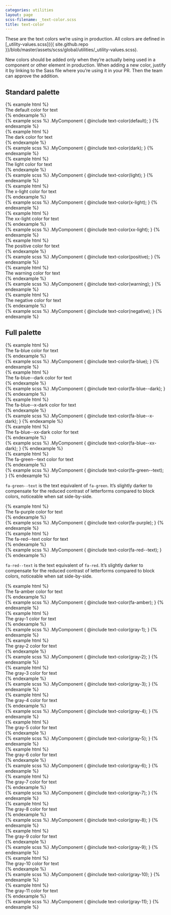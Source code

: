 ```yaml
---
categories: utilities
layout: page
scss-filename: _text-color.scss
title: text-color
---
```


These are the text colors we’re using in production. All colors are defined in [_utility-values.scss]({{ site.github.repo }}/blob/master/assets/scss/global/utilities/_utility-values.scss).

New colors should be added only when they’re actually being used in a component or other element in production. When adding a new color, justify it by linking to the Sass file where you’re using it in your PR. Then the team can approve the addition.

## Standard palette

<div class="DocsExample DocsExample--grouped DocsExample--labelUtilityClasses">
{% example html %}
<div class="u-text-color--default">
  The default color for text
</div>
{% endexample %}
</div>

<div class="DocsExample DocsExample--labelMixins DocsExample--renderHidden">
{% example scss %}
.MyComponent {
  @include text-color(default);
}
{% endexample %}
</div>


<div class="DocsExample DocsExample--grouped DocsExample--labelUtilityClasses">
{% example html %}
<div class="u-text-color--dark">
  The dark color for text
</div>
{% endexample %}
</div>

<div class="DocsExample DocsExample--labelMixins DocsExample--renderHidden">
{% example scss %}
.MyComponent {
  @include text-color(dark);
}
{% endexample %}
</div>


<div class="DocsExample DocsExample--grouped DocsExample--labelUtilityClasses">
{% example html %}
<div class="u-text-color--light">
  The light color for text
</div>
{% endexample %}
</div>

<div class="DocsExample DocsExample--labelMixins DocsExample--renderHidden">
{% example scss %}
.MyComponent {
  @include text-color(light);
}
{% endexample %}
</div>


<div class="DocsExample DocsExample--grouped DocsExample--labelUtilityClasses">
{% example html %}
<div class="u-text-color--x-light">
  The x-light color for text
</div>
{% endexample %}
</div>

<div class="DocsExample DocsExample--labelMixins DocsExample--renderHidden">
{% example scss %}
.MyComponent {
  @include text-color(x-light);
}
{% endexample %}
</div>


<div class="DocsExample DocsExample--grouped DocsExample--labelUtilityClasses">
{% example html %}
<div class="u-text-color--xx-light">
  The xx-light color for text
</div>
{% endexample %}
</div>

<div class="DocsExample DocsExample--labelMixins DocsExample--renderHidden">
{% example scss %}
.MyComponent {
  @include text-color(xx-light);
}
{% endexample %}
</div>


<div class="DocsExample DocsExample--grouped DocsExample--labelUtilityClasses">
{% example html %}
<div class="u-text-color--positive">
  The positive color for text
</div>
{% endexample %}
</div>

<div class="DocsExample DocsExample--labelMixins DocsExample--renderHidden">
{% example scss %}
.MyComponent {
  @include text-color(positive);
}
{% endexample %}
</div>


<div class="DocsExample DocsExample--grouped DocsExample--labelUtilityClasses">
{% example html %}
<div class="u-text-color--warning">
  The warning color for text
</div>
{% endexample %}
</div>

<div class="DocsExample DocsExample--labelMixins DocsExample--renderHidden">
{% example scss %}
.MyComponent {
  @include text-color(warning);
}
{% endexample %}
</div>


<div class="DocsExample DocsExample--grouped DocsExample--labelUtilityClasses">
{% example html %}
<div class="u-text-color--negative">
  The negative color for text
</div>
{% endexample %}
</div>

<div class="DocsExample DocsExample--labelMixins DocsExample--renderHidden">
{% example scss %}
.MyComponent {
  @include text-color(negative);
}
{% endexample %}
</div>


## Full palette

<div class="DocsExample DocsExample--grouped DocsExample--labelUtilityClasses">
{% example html %}
<div class="u-text-color--fa-blue">
  The fa-blue color for text
</div>
{% endexample %}
</div>

<div class="DocsExample DocsExample--labelMixins DocsExample--renderHidden">
{% example scss %}
.MyComponent {
  @include text-color(fa-blue);
}
{% endexample %}
</div>


<div class="DocsExample DocsExample--grouped DocsExample--labelUtilityClasses">
{% example html %}
<div class="u-text-color--fa-blue--dark">
  The fa-blue--dark color for text
</div>
{% endexample %}
</div>

<div class="DocsExample DocsExample--labelMixins DocsExample--renderHidden">
{% example scss %}
.MyComponent {
  @include text-color(fa-blue--dark);
}
{% endexample %}
</div>


<div class="DocsExample DocsExample--grouped DocsExample--labelUtilityClasses">
{% example html %}
<div class="u-text-color--fa-blue--x-dark">
  The fa-blue--x-dark color for text
</div>
{% endexample %}
</div>

<div class="DocsExample DocsExample--labelMixins DocsExample--renderHidden">
{% example scss %}
.MyComponent {
  @include text-color(fa-blue--x-dark);
}
{% endexample %}
</div>


<div class="DocsExample DocsExample--grouped DocsExample--labelUtilityClasses">
{% example html %}
<div class="u-text-color--fa-blue--xx-dark">
  The fa-blue--xx-dark color for text
</div>
{% endexample %}
</div>

<div class="DocsExample DocsExample--labelMixins DocsExample--renderHidden">
{% example scss %}
.MyComponent {
  @include text-color(fa-blue--xx-dark);
}
{% endexample %}
</div>


<div class="DocsExample DocsExample--grouped DocsExample--labelUtilityClasses">
{% example html %}
<div class="u-text-color--fa-green--text">
  The fa-green--text color for text
</div>
{% endexample %}
</div>

<div class="DocsExample DocsExample--labelMixins DocsExample--renderHidden">
{% example scss %}
.MyComponent {
  @include text-color(fa-green--text);
}
{% endexample %}
</div>

`fa-green--text` is the text equivalent of `fa-green`. It’s slightly darker to compensate for the reduced contrast of letterforms compared to block colors, noticeable when sat side-by-side.


<div class="DocsExample DocsExample--grouped DocsExample--labelUtilityClasses">
{% example html %}
<div class="u-text-color--fa-purple">
  The fa-purple color for text
</div>
{% endexample %}
</div>

<div class="DocsExample DocsExample--labelMixins DocsExample--renderHidden">
{% example scss %}
.MyComponent {
  @include text-color(fa-purple);
}
{% endexample %}
</div>


<div class="DocsExample DocsExample--grouped DocsExample--labelUtilityClasses">
{% example html %}
<div class="u-text-color--fa-red--text">
  The fa-red--text color for text
</div>
{% endexample %}
</div>

<div class="DocsExample DocsExample--labelMixins DocsExample--renderHidden">
{% example scss %}
.MyComponent {
  @include text-color(fa-red--text);
}
{% endexample %}
</div>

`fa-red--text` is the text equivalent of `fa-red`. It’s slightly darker to compensate for the reduced contrast of letterforms compared to block colors, noticeable when sat side-by-side.


<div class="DocsExample DocsExample--grouped DocsExample--labelUtilityClasses">
{% example html %}
<div class="u-text-color--fa-amber">
  The fa-amber color for text
</div>
{% endexample %}
</div>

<div class="DocsExample DocsExample--labelMixins DocsExample--renderHidden">
{% example scss %}
.MyComponent {
  @include text-color(fa-amber);
}
{% endexample %}
</div>


<div class="DocsExample DocsExample--grouped DocsExample--labelUtilityClasses">
{% example html %}
<div class="u-text-color--gray-1">
  The gray-1 color for text
</div>
{% endexample %}
</div>

<div class="DocsExample DocsExample--labelMixins DocsExample--renderHidden">
{% example scss %}
.MyComponent {
  @include text-color(gray-1);
}
{% endexample %}
</div>


<div class="DocsExample DocsExample--grouped DocsExample--labelUtilityClasses">
{% example html %}
<div class="u-text-color--gray-2">
  The gray-2 color for text
</div>
{% endexample %}
</div>

<div class="DocsExample DocsExample--labelMixins DocsExample--renderHidden">
{% example scss %}
.MyComponent {
  @include text-color(gray-2);
}
{% endexample %}
</div>


<div class="DocsExample DocsExample--grouped DocsExample--labelUtilityClasses">
{% example html %}
<div class="u-text-color--gray-3">
  The gray-3 color for text
</div>
{% endexample %}
</div>

<div class="DocsExample DocsExample--labelMixins DocsExample--renderHidden">
{% example scss %}
.MyComponent {
  @include text-color(gray-3);
}
{% endexample %}
</div>


<div class="DocsExample DocsExample--grouped DocsExample--labelUtilityClasses">
{% example html %}
<div class="u-text-color--gray-4">
  The gray-4 color for text
</div>
{% endexample %}
</div>

<div class="DocsExample DocsExample--labelMixins DocsExample--renderHidden">
{% example scss %}
.MyComponent {
  @include text-color(gray-4);
}
{% endexample %}
</div>


<div class="DocsExample DocsExample--grouped DocsExample--labelUtilityClasses">
{% example html %}
<div class="u-text-color--gray-5">
  The gray-5 color for text
</div>
{% endexample %}
</div>

<div class="DocsExample DocsExample--labelMixins DocsExample--renderHidden">
{% example scss %}
.MyComponent {
  @include text-color(gray-5);
}
{% endexample %}
</div>


<div class="DocsExample DocsExample--grouped DocsExample--labelUtilityClasses">
{% example html %}
<div class="u-text-color--gray-6">
  The gray-6 color for text
</div>
{% endexample %}
</div>

<div class="DocsExample DocsExample--labelMixins DocsExample--renderHidden">
{% example scss %}
.MyComponent {
  @include text-color(gray-6);
}
{% endexample %}
</div>


<div class="DocsExample DocsExample--grouped DocsExample--labelUtilityClasses">
{% example html %}
<div class="u-text-color--gray-7">
  The gray-7 color for text
</div>
{% endexample %}
</div>

<div class="DocsExample DocsExample--labelMixins DocsExample--renderHidden">
{% example scss %}
.MyComponent {
  @include text-color(gray-7);
}
{% endexample %}
</div>


<div class="DocsExample DocsExample--grouped DocsExample--labelUtilityClasses">
{% example html %}
<div class="u-text-color--gray-8">
  The gray-8 color for text
</div>
{% endexample %}
</div>

<div class="DocsExample DocsExample--labelMixins DocsExample--renderHidden">
{% example scss %}
.MyComponent {
  @include text-color(gray-8);
}
{% endexample %}
</div>


<div class="DocsExample DocsExample--grouped DocsExample--labelUtilityClasses">
{% example html %}
<div class="u-text-color--gray-9">
  The gray-9 color for text
</div>
{% endexample %}
</div>

<div class="DocsExample DocsExample--labelMixins DocsExample--renderHidden">
{% example scss %}
.MyComponent {
  @include text-color(gray-9);
}
{% endexample %}
</div>


<div class="DocsExample DocsExample--grouped DocsExample--labelUtilityClasses">
{% example html %}
<div class="u-text-color--gray-10">
  The gray-10 color for text
</div>
{% endexample %}
</div>

<div class="DocsExample DocsExample--labelMixins DocsExample--renderHidden">
{% example scss %}
.MyComponent {
  @include text-color(gray-10);
}
{% endexample %}
</div>


<div class="DocsExample DocsExample--grouped DocsExample--labelUtilityClasses">
{% example html %}
<div class="u-text-color--gray-11">
  The gray-11 color for text
</div>
{% endexample %}
</div>

<div class="DocsExample DocsExample--labelMixins DocsExample--renderHidden">
{% example scss %}
.MyComponent {
  @include text-color(gray-11);
}
{% endexample %}
</div>
